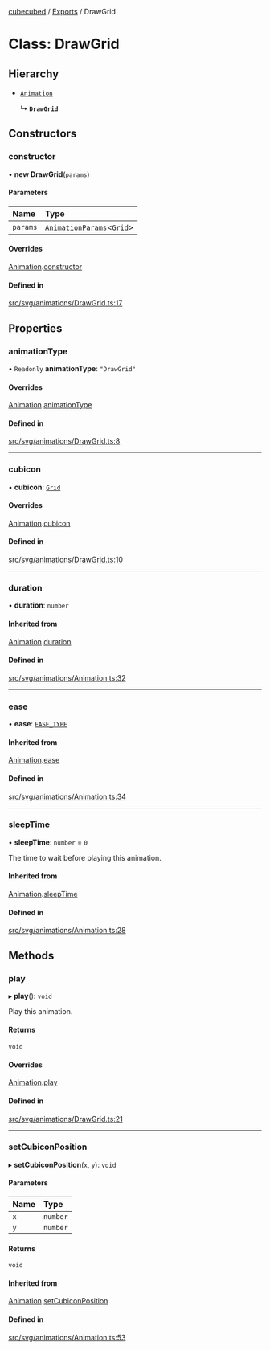 [cubecubed](/reference/README.md) / [Exports](/reference/modules.md) / DrawGrid

# Class: DrawGrid

## Hierarchy

- [`Animation`](/reference/classes/Animation.md)

  ↳ **`DrawGrid`**

## Constructors

### constructor

• **new DrawGrid**(`params`)

#### Parameters

| Name | Type |
| :------ | :------ |
| `params` | [`AnimationParams`](/reference/interfaces/AnimationParams.md)<[`Grid`](/reference/classes/Grid.md)\> |

#### Overrides

[Animation](/reference/classes/Animation.md).[constructor](/reference/classes/Animation.md#constructor)

#### Defined in

[src/svg/animations/DrawGrid.ts:17](https://github.com/imaphatduc/cubecubed/blob/0bd348a/src/svg/animations/DrawGrid.ts#L17)

## Properties

### animationType

• `Readonly` **animationType**: ``"DrawGrid"``

#### Overrides

[Animation](/reference/classes/Animation.md).[animationType](/reference/classes/Animation.md#animationtype)

#### Defined in

[src/svg/animations/DrawGrid.ts:8](https://github.com/imaphatduc/cubecubed/blob/0bd348a/src/svg/animations/DrawGrid.ts#L8)

___

### cubicon

• **cubicon**: [`Grid`](/reference/classes/Grid.md)

#### Overrides

[Animation](/reference/classes/Animation.md).[cubicon](/reference/classes/Animation.md#cubicon)

#### Defined in

[src/svg/animations/DrawGrid.ts:10](https://github.com/imaphatduc/cubecubed/blob/0bd348a/src/svg/animations/DrawGrid.ts#L10)

___

### duration

• **duration**: `number`

#### Inherited from

[Animation](/reference/classes/Animation.md).[duration](/reference/classes/Animation.md#duration)

#### Defined in

[src/svg/animations/Animation.ts:32](https://github.com/imaphatduc/cubecubed/blob/0bd348a/src/svg/animations/Animation.ts#L32)

___

### ease

• **ease**: [`EASE_TYPE`](/reference/types/EASE_TYPE.md)

#### Inherited from

[Animation](/reference/classes/Animation.md).[ease](/reference/classes/Animation.md#ease)

#### Defined in

[src/svg/animations/Animation.ts:34](https://github.com/imaphatduc/cubecubed/blob/0bd348a/src/svg/animations/Animation.ts#L34)

___

### sleepTime

• **sleepTime**: `number` = `0`

The time to wait before playing this animation.

#### Inherited from

[Animation](/reference/classes/Animation.md).[sleepTime](/reference/classes/Animation.md#sleeptime)

#### Defined in

[src/svg/animations/Animation.ts:28](https://github.com/imaphatduc/cubecubed/blob/0bd348a/src/svg/animations/Animation.ts#L28)

## Methods

### play

▸ **play**(): `void`

Play this animation.

#### Returns

`void`

#### Overrides

[Animation](/reference/classes/Animation.md).[play](/reference/classes/Animation.md#play)

#### Defined in

[src/svg/animations/DrawGrid.ts:21](https://github.com/imaphatduc/cubecubed/blob/0bd348a/src/svg/animations/DrawGrid.ts#L21)

___

### setCubiconPosition

▸ **setCubiconPosition**(`x`, `y`): `void`

#### Parameters

| Name | Type |
| :------ | :------ |
| `x` | `number` |
| `y` | `number` |

#### Returns

`void`

#### Inherited from

[Animation](/reference/classes/Animation.md).[setCubiconPosition](/reference/classes/Animation.md#setcubiconposition)

#### Defined in

[src/svg/animations/Animation.ts:53](https://github.com/imaphatduc/cubecubed/blob/0bd348a/src/svg/animations/Animation.ts#L53)
